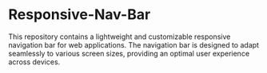 # Responsive-Nav-Bar
This repository contains a lightweight and customizable responsive navigation bar for web applications. The navigation bar is designed to adapt seamlessly to various screen sizes, providing an optimal user experience across devices.
